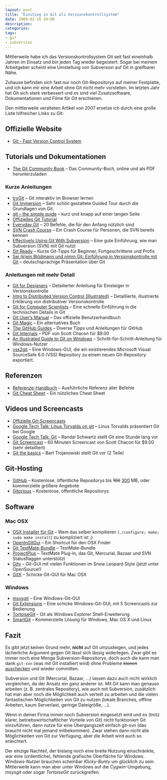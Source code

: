 ```yaml
---
layout: post
title: "Einstieg in Git als Versionskontrollsystem"
date: 2009-02-10 20:00
description:
categories:
tags:
- git
- subversion
---
```


Mittlerweile habe ich das Versionskontrollsystem Git seit fast eineinhalb Jahren im Einsatz und bin jeden Tag wieder begeistert. Sogar bei meinem Arbeitgeber scheint eine Umstellung von Subversion auf Git in greifbarer Nähe.

Zuhause befinden sich fast nur noch Git-Repositorys auf meiner Festplatte, und ich kann mir eine Arbeit ohne Git nicht mehr vorstellen. Im letzten Jahr hat Git sich stark verbessert und es sind viel Zusatzsoftware, Dokumentationen und Filme für Git erschienen.

Den mittlerweile veralteten Artikel von 2007 ersetze ich durch eine große Liste hilfreicher Links zu Git:

## Offizielle Website
* [Git - Fast Version Control System](http://git-scm.com/ "Git - Fast Version Control System")

## Tutorials und Dokumentationen
* [The Git Community Book](http://git-scm.com/book) – Das Community-Buch, online und als PDF herunterzuladen

### Kurze Anleitungen
* [tryGit](http://try.github.com/levels/1/challenges/1) – Git interaktiv im Browser lernen
* [Git Immersion](http://gitimmersion.com/) – Sehr schön gestaltete Guided Tour durch die Grundlagen von Git.
* [git – the simple guide](http://rogerdudler.github.com/git-guide/) – kurz und knapp auf einer langen Seite
* [Offizielles Git Tutorial](http://www.kernel.org/pub/software/scm/git/docs/gittutorial.html "gittutorial(7)")
* [Everyday Git](http://www.kernel.org/pub/software/scm/git/docs/everyday.html "Everyday GIT With 20 Commands Or So") – 20 Befehle, die für den Anfang nützlich sind
* [SVN Crash Course](http://git-scm.com/course/svn.html "Git - Fast Version Control System") – Ein Crash Course für Personen, die SVN bereits kennen
* [Effectively Using Git With Subversion](http://viget.com/extend/effectively-using-git-with-subversion) – Eine gute Einführung, wie man Subversion (SVN) mit Git nutzt
* [Git Ready](http://gitready.com/ "git ready &raquo; daily tips for the noob to the guru") – Kurze Git-Tipps für Beginner, Fortgeschrittene und Profis
* [Sei (k)ein Blödmann und nimm Git: Einführung in Versionskontrolle mit Git](http://goo.gl/Aea52) – deutschsprachige Präsentation über Git

### Anleitungen mit mehr Detail
* [Git for Designers](http://hoth.entp.com/output/git_for_designers.html "Version Control for Designers") – Detailierter Anleitung für Einsteiger in Versionskontrolle
* [Intro to Distributed Version Control (Illustrated)](http://betterexplained.com/articles/intro-to-distributed-version-control-illustrated/ "Intro to Distributed Version Control (Illustrated) | BetterExplained") – Detaillierte, illustrierte Erklärung von distributiver Versionskontrolle
* [Git for Computer Scientists](http://eagain.net/articles/git-for-computer-scientists/ "Tv's cobweb: Git for Computer Scientists") – Eine schnelle Einführung in die technischen Details in Git
* [Git User’s Manual](http://www.kernel.org/pub/software/scm/git/docs/user-manual.html "Git User's Manual (for version 1.5.3 or newer)") – Das offizielle Benutzerhandbuch
* [Git Magic](http://www-cs-students.stanford.edu/~blynn/gitmagic/ "Git Magic - Preface") – Ein alternatives Buch
* [The GitHub Guides](https://help.github.com/) – Diverse Tipps und Anleitungen für GitHub
* [Git Internals](https://peepcode.com/products/git-internals-pdf) – PDF von Scott Chacon für $9.00
* [An Illustrated Guide to Git on Windows](http://nathanj.github.com/gitguide/ "An Illustrated Guide to Git on Windows") – Schritt-für-Schritt-Anleitung für Windows-Nutzer
* [vss2git](http://code.google.com/p/vss2git/) – Eine Windows-GUI, die ein existierendes Microsoft Visual SourceSafe 6.0 (VSS) Repository zu einem neuen Git-Repository exportiert.

## Referenzen

* [Referenze-Handbuch](http://www.kernel.org/pub/software/scm/git/docs/ "git(1)") – Ausführliche Referenz aller Befehle
* [Git Cheat Sheet](http://zrusin.blogspot.de/2007/09/git-cheat-sheet.html) – Ein nützliches Cheat Sheet

## Videos und Screencasts
* [Offizielle Git-Screencasts](http://git-scm.com/videos)
* [Google Tech Talk: Linus Torvalds on git](http://www.youtube.com/watch?v=4XpnKHJAok8) – Linus Torvalds präsentiert Git bei Google
* [Google Tech Talk: Git](http://www.youtube.com/watch?v=8dhZ9BXQgc4 "YouTube - Git") – Randal Schwartz stellt Git eine Stunde lang vor
* [Git Screencast](https://peepcode.com/products/git) – 60 Minuten Screencast von Scott Chacon für $9.00 (sehr detailliert)
* [Git the basics](http://excess.org/article/2008/07/ogre-git-tutorial/ "OGRE Git Tutorial - excess.org") – Bart Trojanowski stellt Git vor (2 Teile)

## Git-Hosting
* [GitHub](https://github.com/) – Kostenlose, öffentliche Repositorys bis <del>100</del> <ins>300</ins> MB, oder kommerzielle größere Angebote
* [Gitorious](http://gitorious.org/ "Free open source project hosting - Gitorious") – Kostenlose, öffentliche Repositorys

## Software

### Mac OSX
* [OSX Installer für Git](http://code.google.com/p/git-osx-installer/ "git-osx-installer - Google Code") – Wem das selber kompilieren (`./configure; make; sudo make install`) zu kompliziert ist ;)
* [OpenInGitGui](http://code.google.com/p/git-osx-installer/wiki/OpenInGitGui "OpenInGitGui - git-osx-installer - Google Code") – Ein Shortcut für den OSX Finder
* [Git TextMate-Bundle](http://gitorious.org/projects/git-tmbundle "Git Textmate Bundle - Gitorious") – TextMate-Bundle
* [ProjectPlus](http://ciaranwal.sh/2008/08/05/textmate-plug-in-projectplus "Ciarán Walsh’s Blog &raquo; TextMate Plug-in: ProjectPlus") – TextMate Plug-In, das Git, Mercurial, Bazaar und SVN Statusflaggen unterstützt
* [Gity](http://gityapp.com/) – Git-GUI mit vielen Funktionen im Snow Leopard Style (jetzt unter OpenSource!)
* [GitX](http://gitx.frim.nl/ "GitX") – Schicke Git-GUI für Mac OSX

### Windows
* [msysgit](http://code.google.com/p/msysgit/) – Eine Windows-Git-GUI
* [Git Extensions](http://code.google.com/p/gitextensions/) – Eine schicke Windows-Git-GUI, mit 5 Screencasts zur Bedienung
* [TortoiseGit](http://code.google.com/p/tortoisegit/ "tortoisegit - Google Code") – Git als Windows Explorer Shell-Erweiterung
* [SmartGit](http://www.syntevo.com/smartgithg/index.html) – Kommerzielle Lösung für Windows, Mac OS X und Linux

## Fazit

Es gibt jetzt keinen Grund mehr, **nicht** auf Git umzusteigen, und jedes lächerliche Argument gegen Git lässt sich lässig widerlegen. Zwar gibt es immer noch eine Menge Subversion-Repositorys, doch auch *die* kann man dank `git-svn` (was mit Git installiert wird) ohne Probleme <del>klonen</del> <ins>auschecken</ins> und wieder committen.

Subversion und Git (Mercurial, Bazaar, …) lassen dazu auch nicht wirklich vergleichen, da der Ansatz ein ganz anderer ist. Mit Git kann man genauso arbeiten (z. B. zentrales Repository), wie auch mit Subversion, zusätzlich hat man aber noch die Möglichkeit auch verteilt zu arbeiten und die vielen fantastischen Möglichkeiten von Git zu nutzen (lokale Branches, offline Arbeiten, kaum Serverlast, geringe Dateigröße, …).

Wenn in deiner Firma immer noch Subversion eingesetzt wird und es (trotz klarer, betriebswirtschaftlicher Vorteile von Git) nicht funktioniert Git einzuführen, dann nutze für eine Übergangszeit einfach git-svn (das braucht nicht mal jemand mitbekommen). Zwar stehen dann nicht alle Möglichkeiten von Git zur Verfügung, aber die Arbeit wird auch so erleichtert.

Der einzige Nachteil, der bislang noch eine breite Nutzung einschränkte, war eine (ordentliche), fehlende grafische Oberfläche für Windows. Windows-Nutzer brauchen scheinbar *Klicky-Bunty* um glücklich zu sein. Mittlerweile kann man aber unter Windows auf die *Cygwin*-Umgebung, *msysgit* oder sogar *TortoiseGit* zurückgreifen.

